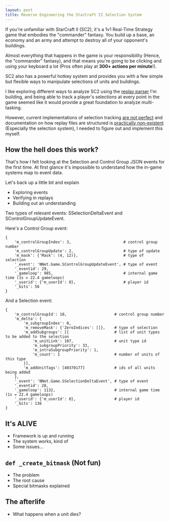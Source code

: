 ```yaml
---
layout: post
title: Reverse Engineering the StarCraft II Selection System
---
```


If you're unfamiliar with StarCraft II (SC2), it's a 1v1 Real-Time Strategy game that embodies the "commander" fantasy. You build up a base, an economy and an army and attempt to destroy all of your opponent's buildings.

Almost everything that happens in the game is your responsibility (Hence, the "commander" fantasy), and that means you're going to be clicking and using your keyboard a lot (Pros often play at **300+ actions per minute**!).

SC2 also has a powerful hotkey system and provides you with a few simple but flexible ways to manipulate selections of units and buildings.

I like exploring different ways to analyze SC2 using the [replay parser](https://github.com/Zephyrblu/zephyrus-sc2-parser) I'm building, and being able to track a player's selections at every point in the game seemed like it would provide a great foundation to analyze multi-tasking.

However, current implementations of selection tracking [are not perfect](https://github.com/ggtracker/sc2reader/blob/upstream/sc2reader/engine/plugins/selection.py#L9) and documentation on how replay files are structured is [practically non-existent](https://github.com/Blizzard/s2protocol/tree/master/docs) (Especially the selection system), I needed to figure out and implement this myself.

## How the hell does this work?

That's how I felt looking at the Selection and Control Group JSON events for the first time. At first glance it's impossible to understand how the in-game systems map to event data.

Let's back up a little bit and explain 

- Exploring events
- Verifying in replays
- Building out an understanding

Two types of relevant events: SSelectionDeltaEvent and SControlGroupUpdateEvent.

Here's a Control Group event:

```
{
    'm_controlGroupIndex': 3,                       # control group number
    'm_controlGroupUpdate': 2,                      # type of update
    'm_mask': {'Mask': (4, 12)},                    # type of selection
    '_event': 'NNet.Game.SControlGroupUpdateEvent', # type of event
    '_eventid': 29,
    '_gameloop': 985,                               # internal game time (1s = 22.4 gameloops)
    '_userid': {'m_userId': 0},                     # player id
    '_bits': 56
}
```

And a Selection event:

```
{
    'm_controlGroupId': 10,                     # control group number
    'm_delta': {
        'm_subgroupIndex': 0,
        'm_removeMask': {'ZeroIndices': []},    # type of selection
        'm_addSubgroups': [{                    # list of unit types to be added to the selection
            'm_unitLink': 107,                  # unit type id
            'm_subgroupPriority': 33,
            'm_intraSubgroupPriority': 1,
            'm_count': 1                        # number of units of this type
        }],
        'm_addUnitTags': [40370177]             # ids of all units being added
    },
    '_event': 'NNet.Game.SSelectionDeltaEvent', # type of event
    '_eventid': 28,
    '_gameloop': 1132,                          # internal game time (1s = 22.4 gameloops)
    '_userid': {'m_userId': 0},                 # player id
    '_bits': 136
}
```

## It's ALIVE

- Framework is up and running
- The system works, kind of
- Some issues...

## `def _create_bitmask` (Not fun)

- The problem
- The root cause
- Special bitmasks explained

## The afterlife

- What happens when a unit dies?
